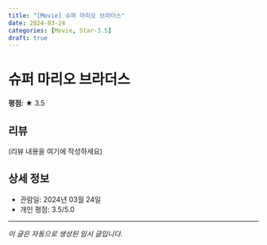 ```yaml
---
title: "[Movie] 슈퍼 마리오 브라더스"
date: 2024-03-24
categories: [Movie, Star-3.5]
draft: true
---
```


# 슈퍼 마리오 브라더스

**평점:** ★ 3.5

## 리뷰

(리뷰 내용을 여기에 작성하세요)

## 상세 정보

- 관람일: 2024년 03월 24일
- 개인 평점: 3.5/5.0

---

*이 글은 자동으로 생성된 임시 글입니다.*
